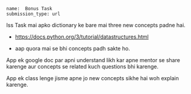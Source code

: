 ```ngMeta
name:  Bonus Task
submission_type: url
```

Iss Task mai apko dictionary ke bare mai three new concepts padne hai.


- https://docs.python.org/3/tutorial/datastructures.html

- aap quora mai se bhi concepts padh sakte ho.


App ek google doc par apni understand likh kar apne mentor se share karenge aur concepts se related kuch questions bhi karenge.

App ek class lenge jisme apne jo new concepts sikhe hai woh explain karenge.
